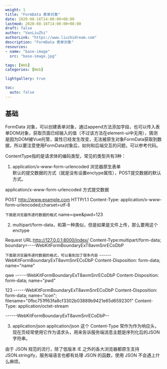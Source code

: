 ```yaml
---
weight: 1
title: "FormData 表单对象"
date: 2020-08-16T14:00:00+08:00
lastmod: 2020-08-16T14:00:00+08:00
draft: false
author: "VanLiuZhi"
authorLink: "https://www.liuzhidream.com"
description: "FormData 表单对象"
resources:
- name: "base-image"
  src: "base-image.jpg"

tags: [Web]
categories: [Web]

lightgallery: true

toc:
  auto: false
---
```


## 基础

FormData 对象，可以创建表单对象，通过append方法添加字段，也可以传入表单DOM对象，获取页面已经输入的值（不过该方法在element-ui中无用），猜测
是因为DOM被Vue托管，属性已经发生改变，无法被原生对象FormData获取到数据，所以要注意使用FormData对象后，如何和后端交互的问题，可以参考代码。

ContentType指的是请求体的编码类型，常见的类型共有3种：

1. application/x-www-form-urlencoded
浏览器原生表单<form>默认的提交数据的方式（就是没有设置enctype属性），POST提交数据的默认方式。

application/x-www-form-urlencoded 方式提交数据

POST http://www.example.com HTTP/1.1
Content-Type: application/x-www-form-urlencoded;charset=utf-8

`下面是浏览器传递时数据的格式`
name=qwe&pwd=123

2. multipart/form-data，和第一种类似，但是如果是文件上传，那么要用这个enctype

Request URL:http://127.0.0.1:8000/index/
Content-Type:multipart/form-data; boundary=----WebKitFormBoundaryExT8avmSnrECoDbP

`下面是浏览器传递时数据的格式，可以看到加了很多内容`
------WebKitFormBoundaryExT8avmSnrECoDbP
Content-Disposition: form-data; name="name"

qwe
------WebKitFormBoundaryExT8avmSnrECoDbP
Content-Disposition: form-data; name="pwd"

123
------WebKitFormBoundaryExT8avmSnrECoDbP
Content-Disposition: form-data; name="icon"; filename="0fbc751ff63fa8cf3302b03889b9421e65d6592301"
Content-Type: application/octet-stream


------WebKitFormBoundaryExT8avmSnrECoDbP--

3. application/json
application/json 这个 Content-Type 常作为作为响应头，现在页经常使用它作为请求头，用来告诉服务端消息主题是序列化后的JSON字符串。

由于 JSON 规范的流行，除了低版本 IE 之外的各大浏览器都原生支持 JSON.stringify，服务端语言也都有处理 JSON 的函数，使用 JSON 不会遇上什么麻烦。